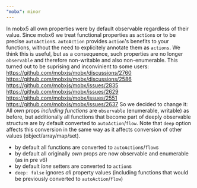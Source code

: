 ```yaml
---
"mobx": minor
---
```


In mobx5 all own properties were by default observable regardless of their value. Since mobx6 we treat functional properties as `action`s or to be precise `autoAction`s. `autoAction` provides `action`'s benefits to your functions, without the need to explicitely annotate them as `actions`.
We think this is useful, but as a consequence, such properties are no longer `observable` and therefore non-writable and also non-enumerable. This turned out to be suprising and inconvinient to some users:
https://github.com/mobxjs/mobx/discussions/2760
https://github.com/mobxjs/mobx/discussions/2586
https://github.com/mobxjs/mobx/issues/2835
https://github.com/mobxjs/mobx/issues/2629
https://github.com/mobxjs/mobx/issues/2551
https://github.com/mobxjs/mobx/issues/2637
So we decided to change it: All *own* props *including functions* are `observable` (enumerable, writable) as before, but additionally all functions that become part of deeply observable structure are by default converted to `autoAction`/`flow`.
Note that `deep` option affects this conversion in the same way as it affects conversion of other values (object/array/map/set).

-   by default all functions are converted to `autoAction`s/`flow`s
-   by default all originally _own_ props are now observable and enumerable (as in pre v6)
-   by default _lone_ setters are converted to `action`s
-   `deep: false` ignores _all_ property values (including functions that would be previously converted to `autoAction`/`flow`)
